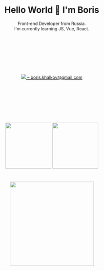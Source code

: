 <h1 align='center'> Hello World 👋 I'm Boris </h1>
<p align='center'>
  Front-end Developer from Russia. <br>
  I'm currently learning JS, Vue, React.
</p>

<p align='center' style="margin: 140px 0">
  <a href="mailto:boris.khalkov@gmail.com">
    <img src="https://img.shields.io/badge/Gmail-D14836?style=for-the-badge&logo=gmail&logoColor=white"/> – boris.khalkov@gmail.com</a>
</p>

<p align='center'>
  <a href="https://github-readme-stats.vercel.app/api?username=boriskhalkov&show_icons=true">
    <img height=150 src="https://github-readme-stats.vercel.app/api?username=boriskhalkov&hide=contribs&show_icons=true"/></a>
  <a href="https://github-readme-stats.vercel.app/api/top-langs/?username=boriskhalkov&layout=compact">
    <img height=150 src="https://github-readme-stats.vercel.app/api/top-langs/?username=boriskhalkov&layout=compact"/></a>
</p>


<div align='center' style="margin: 40px 0">
   <a href="https://github.com/boriskhalkov/github-profile-views-counter">
       <img width="275px" src="https://komarev.com/ghpvc/?username=boriskhalkov">
   </a>
</div>
